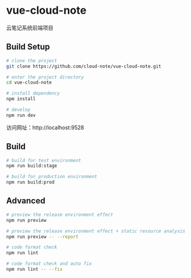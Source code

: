 # vue-cloud-note

云笔记系统前端项目

## Build Setup

```bash
# clone the project
git clone https://github.com/cloud-note/vue-cloud-note.git

# enter the project directory
cd vue-cloud-note

# install dependency
npm install

# develop
npm run dev
```

访问网址：http://localhost:9528

## Build

```bash
# build for test environment
npm run build:stage

# build for production environment
npm run build:prod
```

## Advanced

```bash
# preview the release environment effect
npm run preview

# preview the release environment effect + static resource analysis
npm run preview -- --report

# code format check
npm run lint

# code format check and auto fix
npm run lint -- --fix
```
